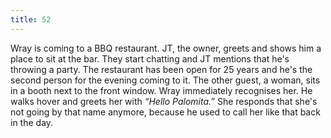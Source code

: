 ```yaml
---
title: 52
---
```


Wray is coming to a BBQ restaurant.
JT, the owner, greets and shows him a place to sit at the bar.
They start chatting and JT mentions that he's throwing a party.
The restaurant has been open for 25 years and he's the second person for the evening coming to it.
The other guest, a woman, sits in a booth next to the front window.
Wray immediately recognises her.
He walks hover and greets her with _&ldquo;Hello Palomita.&rdquo;_
She responds that she's not going by that name anymore, because he used to call her like that back in the day.
